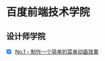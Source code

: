 # 百度前端技术学院

## 设计师学院

- [x] [No.1 - 制作一个简单的菜单动画效果](https://msidolphin-pers.github.io/baiduft/设计师学院/1.html)

